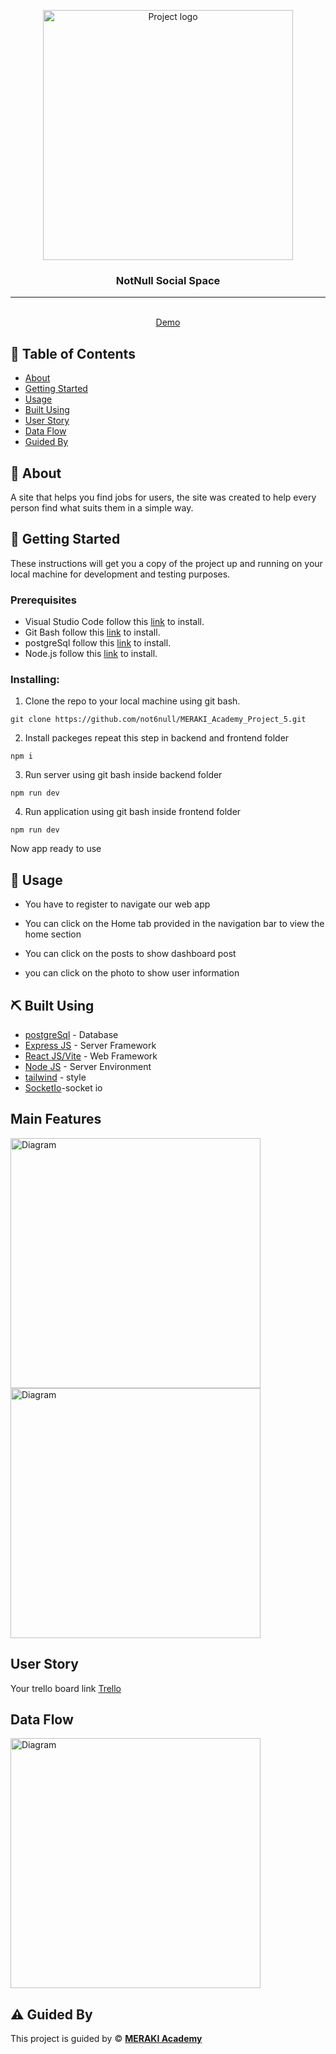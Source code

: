 <p align="center">
<a href="https://www.meraki-academy.org" target="_blank" rel="noopener noreferrer">
 <img width="400px" height="400px" src="https://i.ibb.co/tKwsXkY/Not-Null-logos-black.png" alt="Project logo">
 </a>
</p>

<h3 align="center">NotNull Social Space
</h3>

---

<p align="center"> 
    <br> 
<a href=''>Demo</a>
    <br> 
</p>

## 📝 Table of Contents

- [About](#about)
- [Getting Started](#getting_started)
- [Usage](#usage)
- [Built Using](#built_using)
- [User Story](#user_story)
- [Data Flow](#data_flow)
- [Guided By](#guided_by)

## 🧐 About <a name = "about"></a>

A site that helps you find jobs for users, the site was created to help every person find what suits them in a simple way.

## 🏁 Getting Started <a name = "getting_started"></a>

These instructions will get you a copy of the project up and running on your local machine for development and testing purposes.

### Prerequisites

- Visual Studio Code follow this <a href='https://code.visualstudio.com/'>link</a> to install.
- Git Bash follow this <a href='https://git-scm.com/downloads'>link</a> to install.
- postgreSql follow this <a href='https://www.elephantsql.com/'>link</a> to install.
- Node.js follow this <a href='https://nodejs.org/en/download/current'>link</a> to install.

### Installing:

1. Clone the repo to your local machine using git bash.

```
git clone https://github.com/not6null/MERAKI_Academy_Project_5.git
```

2. Install packeges repeat this step in backend and frontend folder

```
npm i
```

3. Run server using git bash inside backend folder

```
npm run dev
```

4. Run application using git bash inside frontend folder

```
npm run dev
```

Now app ready to use

## 🎈 Usage <a name="usage"></a>

- You have to register to navigate our web app

- You can click on the Home tab provided in the navigation bar to view the home section
- You can click on the posts to show dashboard post

- you can click on the photo to show user information

## ⛏️ Built Using <a name = "built_using"></a>

- [postgreSql](https://www.mongodb.com/) - Database
- [Express JS](https://expressjs.com/) - Server Framework
- [React JS/Vite](https://https://reactjs.org/) - Web Framework
- [Node JS](https://nodejs.org/en/) - Server Environment
- [tailwind](https://tailwindcss.com/docs) - style
- [SocketIo](https://socket.io/)-socket io

## Main Features <a name="user_story"></a>

<img src="https://i.ibb.co/Phdsrkv/NotNull.png" alt="Diagram" width="400px" height="400px">

<img src="https://i.ibb.co/Phdsrkv/NotNull.png" alt="Diagram" width="400px" height="400px">

## User Story <a name = "#user_story"></a>

Your trello board link
<a href='https://trello.com/b/XAGEAVdw/notnull'>Trello</a>

## Data Flow <a name = "#data_flow"></a>

<img width=400px height=400px src="https://i.ibb.co/Phdsrkv/NotNull.png" alt="Diagram"></a>

## ⚠️ Guided By <a name = "guided_by"></a>

This project is guided by ©️ **[MERAKI Academy](https://www.meraki-academy.org)**
